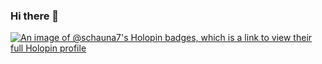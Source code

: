 ### Hi there 👋
[![An image of @schauna7's Holopin badges, which is a link to view their full Holopin profile](https://holopin.me/schauna7)](https://holopin.io/@schauna7)
<!--
**schauna7/Schauna7** is a ✨ _special_ ✨ repository because its `README.md` (this file) appears on your GitHub profile.

Here are some ideas to get you started:

- 🔭 I’m currently working on ...
- 🌱 I’m currently learning ...
- 👯 I’m looking to collaborate on ...
- 🤔 I’m looking for help with ...
- 💬 Ask me about ...
- 📫 How to reach me: ...
- 😄 Pronouns: ...
- ⚡ Fun fact: ...
-->
